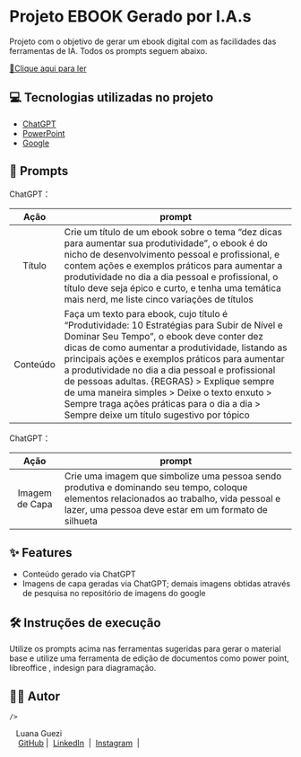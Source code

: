 # Projeto EBOOK Gerado por I.A.s

Projeto com o objetivo de gerar um ebook digital com as facilidades das ferramentas de IA. Todos os prompts seguem abaixo.


<a href="https://github.com/felipeAguiarCode/prompts-recipe-to-create-a-ebook/blob/main/output/ebook%20-%20css%20jedi%20output.pdf" title="View PDF now"> 📕Clique aqui para ler</a>

## 💻 Tecnologias utilizadas no projeto

- [ChatGPT](https://chat.openai.com/) 
- [PowerPoint](https://www.microsoft.com/en/microsoft-365/powerpoint)
- [Google](https://www.google.com.br/)

## 🧠 Prompts

ChatGPT：

|   Ação   | prompt                                                                                                                                                                                                                                                                         |
| :------: | ------------------------------------------------------------------------------------------------------------------------------------------------------------------------------------------------------------------------------------------------------------------------------ |
|  Título  | Crie um título de um ebook sobre o tema “dez dicas para aumentar sua produtividade”, o ebook é do nicho de desenvolvimento pessoal e profissional, e contem ações e exemplos práticos para aumentar a produtividade no dia a dia pessoal e profissional, o título deve seja épico e curto, e tenha uma temática mais nerd, me liste cinco variações de títulos |
| Conteúdo | Faça um texto para ebook, cujo título é “Produtividade: 10 Estratégias para Subir de Nível e Dominar Seu Tempo”, o ebook deve conter dez dicas de como aumentar a produtividade, listando as principais ações e exemplos práticos para aumentar a produtividade no dia a dia pessoal e profissional de pessoas adultas. {REGRAS} > Explique sempre de uma maneira simples > Deixe o texto enxuto > Sempre traga ações práticas para o dia a dia > Sempre deixe um título sugestivo por tópico |

ChatGPT：

|  Ação  | prompt                                                                                 |
| :----: | -------------------------------------------------------------------------------------- |
| Imagem de Capa | Crie uma imagem que simbolize uma pessoa sendo produtiva e dominando seu tempo, coloque elementos relacionados ao trabalho, vida pessoal e lazer, uma pessoa deve estar em um formato de silhueta |

## ✨ Features

- Conteúdo gerado via ChatGPT
- Imagens de capa geradas via ChatGPT; demais imagens obtidas através de pesquisa no repositório de imagens do google

## 🛠️ Instruções de execução

Utilize os prompts acima nas ferramentas sugeridas para gerar o material base e utilize uma ferramenta de edição de documentos como power point, libreoffice , indesign para diagramação.

## 👨‍💻 Autor
   
    /> 
<p>&nbsp&nbsp&nbspLuana Guezi<br>
    &nbsp&nbsp&nbsp
    <a href="https://github.com/luanaguezi">
    GitHub</a>&nbsp;|&nbsp;
    <a href="https://www.linkedin.com/in/luana-costa-soares-guezi-003767243?utm_source=share&utm_campaign=share_via&utm_content=profile&utm_medium=android_app
">LinkedIn</a>
&nbsp;|&nbsp;
    <a href="https://www.instagram.com/luanaguezi?igsh=NTR0azljNDl5cGsz">
    Instagram</a>
&nbsp;|&nbsp;</p>
